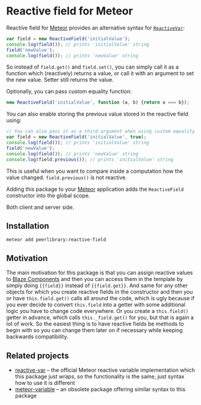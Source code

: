 Reactive field for Meteor
=========================

Reactive field for [Meteor](https://meteor.com/) provides an alternative syntax for
[`ReactiveVar`](http://docs.meteor.com/#/full/reactivevar_pkg):

```javascript
var field = new ReactiveField('initialValue');
console.log(field()); // prints 'initialValue' string
field('newValue');
console.log(field()); // prints 'newValue' string
```

So instead of `field.get()` and `field.set()`, you can simply call it as a function which (reactively) returns a
value, or call it with an argument to set the new value. Setter still returns the value.

Optionally, you can pass custom equality function:

```javascript
new ReactiveField('initialValue', function (a, b) {return a === b});
```

You can also enable storing the previous value stored in the reactive field using:

```javascript
// You can also pass it as a third argument when using custom equality function
var field = new ReactiveField('initialValue', true);
console.log(field()); // prints 'initialValue' string
field('newValue');
console.log(field()); // prints 'newValue' string
console.log(field.previous()); // prints 'initialValue' string
```

This is useful when you want to compare inside a computation how the value changed.
`field.previous()` is not reactive.

Adding this package to your [Meteor](http://www.meteor.com/) application adds the `ReactiveField` constructor into
the global scope.

Both client and server side.

Installation
------------

```
meteor add peerlibrary:reactive-field
```

Motivation
----------

The main motivation for this package is that you can assign reactive values to
[Blaze Components](https://github.com/peerlibrary/meteor-blaze-components) and then you can access them in the template
by simply doing `{{field}}` instead of `{{field.get}}`. And same for any other objects for which you create reactive
fields in the constructor and then you or have `this.field.get()` calls all around the code, which is ugly because if
you ever decide to convert `this.field` into a getter with some additional logic you have to change code everywhere.
Or you create a `this.field()` getter in advance, which calls `this._field.get()` for you, but that is again a lot of
work. So the easiest thing is to have reactive fields be methods to begin with so you can change them later on if
necessary while keeping backwards compatibility.

Related projects
----------------

* [reactive-var](https://atmospherejs.com/meteor/reactive-var) – the official Meteor reactive variable implementation
which this package just wraps, so the functionality is the same, just syntax how to use it is different
* [meteor-variable](https://github.com/awwx/meteor-variable) – an obsolete package offering similar syntax to this
package
